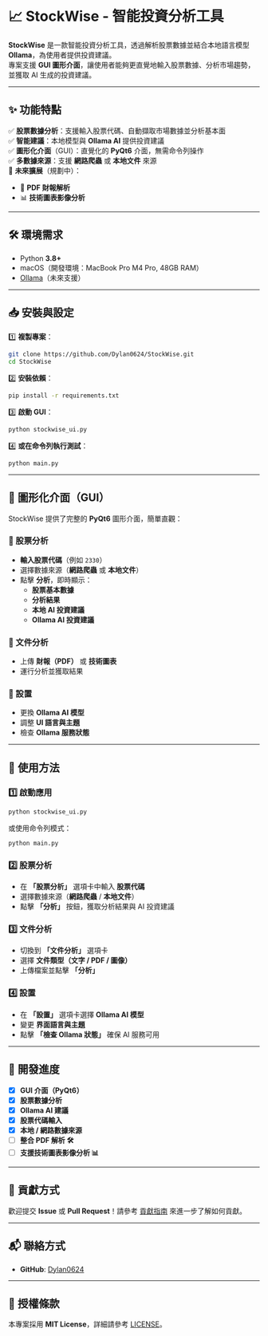 # 📈 StockWise - 智能投資分析工具  

**StockWise** 是一款智能投資分析工具，透過解析股票數據並結合本地語言模型 **Ollama**，為使用者提供投資建議。  
專案支援 **GUI 圖形介面**，讓使用者能夠更直覺地輸入股票數據、分析市場趨勢，並獲取 AI 生成的投資建議。

---

## ✨ 功能特點  

✅ **股票數據分析**：支援輸入股票代碼、自動擷取市場數據並分析基本面  
✅ **智能建議**：本地模型與 **Ollama AI** 提供投資建議  
✅ **圖形化介面**（GUI）：直覺化的 **PyQt6** 介面，無需命令列操作  
✅ **多數據來源**：支援 **網路爬蟲** 或 **本地文件** 來源  
🚀 **未來擴展**（規劃中）：  
- 📄 **PDF 財報解析**  
- 📊 **技術圖表影像分析**  

---

## 🛠 環境需求  

- Python **3.8+**  
- macOS（開發環境：MacBook Pro M4 Pro, 48GB RAM）  
- [Ollama](https://ollama.com/)（未來支援）  

---

## 📥 安裝與設定  

1️⃣ **複製專案**：
```sh
git clone https://github.com/Dylan0624/StockWise.git
cd StockWise
```
  
2️⃣ **安裝依賴**：
```sh
pip install -r requirements.txt
```

3️⃣ **啟動 GUI**：
```sh
python stockwise_ui.py
```

4️⃣ **或在命令列執行測試**：
```sh
python main.py
```

---

## 🎨 圖形化介面（GUI）  

StockWise 提供了完整的 **PyQt6** 圖形介面，簡單直觀：

### **🔹 股票分析**
- **輸入股票代碼**（例如 `2330`）
- 選擇數據來源（**網路爬蟲** 或 **本地文件**）
- 點擊 **分析**，即時顯示：
  - **股票基本數據**
  - **分析結果**
  - **本地 AI 投資建議**
  - **Ollama AI 投資建議**

### **🔹 文件分析**
- 上傳 **財報（PDF）** 或 **技術圖表**
- 運行分析並獲取結果

### **🔹 設置**
- 更換 **Ollama AI 模型**
- 調整 **UI 語言與主題**
- 檢查 **Ollama 服務狀態**

---

## 🚀 使用方法  

### **1️⃣ 啟動應用**
```sh
python stockwise_ui.py
```
或使用命令列模式：
```sh
python main.py
```

### **2️⃣ 股票分析**
- 在 **「股票分析」** 選項卡中輸入 **股票代碼**
- 選擇數據來源（**網路爬蟲** / **本地文件**）
- 點擊 **「分析」** 按鈕，獲取分析結果與 AI 投資建議

### **3️⃣ 文件分析**
- 切換到 **「文件分析」** 選項卡
- 選擇 **文件類型（文字 / PDF / 圖像）**
- 上傳檔案並點擊 **「分析」**

### **4️⃣ 設置**
- 在 **「設置」** 選項卡選擇 **Ollama AI 模型**
- 變更 **界面語言與主題**
- 點擊 **「檢查 Ollama 狀態」** 確保 AI 服務可用

---

## 📌 開發進度  

- [x] **GUI 介面（PyQt6）**
- [x] **股票數據分析**
- [x] **Ollama AI 建議**
- [x] **股票代碼輸入**
- [x] **本地 / 網路數據來源**
- [ ] **整合 PDF 解析 🛠**
- [ ] **支援技術圖表影像分析 📊**

---

## 🤝 貢獻方式  

歡迎提交 **Issue** 或 **Pull Request**！請參考 [貢獻指南](CONTRIBUTING.md) 來進一步了解如何貢獻。  

---

## 📬 聯絡方式  

- **GitHub**: [Dylan0624](https://github.com/Dylan0624)  

---

## 📜 授權條款  

本專案採用 **MIT License**，詳細請參考 [LICENSE](LICENSE)。
